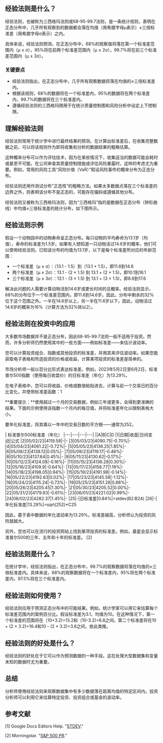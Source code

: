 ## 经验法则是什么？

经验法则，也被称为三西格玛法则或68-95-99.7法则，是一条统计规则，表明在正态分布中，几乎所有观察到的数据都会落在均值（用希腊字母μ表示）±三倍标准差（用希腊字母σ表示）之内。

具体来说，经验法则预测，在正态分布中，68%的观察值将落在第一个标准差范围内（μ ± σ），95%将在前两个标准差范围内（μ ± 2σ），99.7%将在前三个标准差范围内（μ ± 3σ）。

### 关键要点

- 经验法则指出，在正态分布中，几乎所有观察数据将落在均值的±三倍标准差内。
- 根据该规则，68%的数据将在一个标准差内，95%的数据将在两个标准差内，99.7%的数据将在三个标准差内。
- 遵循经验法则的三西格玛限用于在统计质量控制图和风险分析中设定上下控制限。

## 理解经验法则

经验法则常用于统计学中进行最终结果的预测。在计算出标准差后，在收集完整数据之前，可以将该规则作为即将收集和分析的数据结果的粗略估算。

这种概率分布可以作为评估技术，因为在某些情况下，收集适当的数据可能会耗时或甚至不可能。在公司审查其质量控制措施或评估风险暴露时，这样的考虑尤为重要。例如，常用的风险工具“风险价值（VaR）”假设风险事件的概率分布为正态分布。

经验法则还用作测试分布“正态性”的粗略方法。如果太多数据点落在三个标准差的边界之外，则表明该分布不是正态的，可能存在偏斜或遵循其他分布。

经验法则又被称为三西格玛法则，因为“三西格玛”指的是数据在正态分布（钟形曲线）中均值±三倍标准差的统计分布，如下图所示。

## 经验法则示例

假设一个动物园中的动物寿命呈正态分布。每只动物的平均寿命为13.1岁（均值），寿命的标准差为1.5岁。如果有人想知道一只动物活过14.6岁的概率，他们可以使用经验法则。已知该分布的均值为13.1岁，以下是每个标准差所对应的年龄范围：

- 一个标准差（μ ± σ）：（13.1 - 1.5）到（13.1 + 1.5），即11.6到14.6
- 两个标准差（μ ± 2σ）：13.1 - (2 × 1.5) 到 13.1 + (2 × 1.5)，即10.1到16.1
- 三个标准差（μ ± 3σ）：13.1 - (3 × 1.5) 到 13.1 + (3 × 1.5)，即8.6到17.6

解决此问题的人需要计算动物活到14.6岁或更长时间的总概率。经验法则显示，68%的分布位于一个标准差范围内，即11.6到14.6岁。因此，分布中剩余的32%位于这个范围之外。一半在14.6岁以上，另一半在11.6岁以下。因此，动物活过14.6岁的概率为16%（计算方法为32%除以2）。

## 经验法则在投资中的应用

大多数市场数据并不是正态分布，因此68-95-99.7法则一般不适用于投资。然而，许多分析师仍然使用其中的一些方面——例如标准差——来估计波动率。

您可以计算投资组合、指数或其他投资的标准差，并用其来评估波动率。如果您能获取电子表格和所选投资的价格或收益，计算某项投资的标准差是简单的。

市场分析师一般以百分比形式表达标准差。例如，2023年5月2日至6月2日，标准普尔500指数（使用每日收盘价）的日标准差（年化）为13.29%。

在电子表格中，您可以将收益、价格或数值粘贴进去，计算与前一个交易日的百分比变化，并使用标准差函数：1

**重要提示：**使用超过一个月的交易数据，例如三年或更多，会得到更准确的结果。下面的示例使用该指数一个月内的每日值，并将标准差年化以限制表格大小。

要年化标准差，将其乘以一年中的交易日数的平方根——通常为252。

| 标准普尔500标准差（年化）
|---|---|---|---|
||A|B|C|D
|1|日期|收盘|日间变动|公式
|2|05/02/23|4119.58|-|-
|3|05/03/23|4090.75|-0.70%|-
|4|05/04/23|4061.22|-0.72%|-
|5|05/05/23|4136.25|1.85%|-
|6|05/08/23|4138.12|0.05%|-
|7|05/09/23|4119.17|-0.46%|-
|8|05/10/23|4137.64|0.45%|-
|9|05/11/23|4130.62|-0.17%|-
|10|05/12/23|4124.08|-0.16%|-
|11|05/15/23|4136.28|0.30%|-
|12|05/16/23|4109.9|-0.64%|-
|13|05/17/23|4158.77|1.19%|-
|14|05/18/23|4198.05|0.94%|-
|15|05/19/23|4191.98|-0.14%|-
|16|05/22/23|4192.63|0.02%|-
|17|05/23/23|4145.58|-1.12%|-
|18|05/24/23|4115.24|-0.73%|-
|19|05/25/23|4151.28|0.88%|-
|20|05/26/23|4205.45|1.30%|-
|21|05/30/23|4205.52|0.00%|-
|22|05/31/23|4179.83|-0.61%|-
|23|06/01/23|4221.02|0.99%|-
|24|06/02/23|4282.37|1.45%|-
|25|-|日标准差|0.84%|=stdev(B2:B24)
|26|-|年化标准差|13.29%|=sqrt(252)*C25

因此，基于表中数据的年化波动率为13.29%。标准差越高，分析师认为投资的风险就越大。

另外，您也可以在流行的投资网站上找到某项投资的标准差。例如，晨星会显示标准普尔500的三年、五年和十年的标准差。 [2]

## 经验法则是什么？

在统计学中，经验法则指出，在正态分布中，99.7%的观察数据将落在均值的±三倍标准差内。具体来说，68%的观察数据将在一个标准差内，95%将在两个标准差内，97.5%将在三个标准差内。

## 经验法则如何使用？

经验法则应用于预测正态分布中的可能结果。例如，统计学家可以用它来估算每个标准差范围内的案例百分比。假设标准差为3.1，均值为10。在这种情况下，第一个标准差的范围将在（10+3.2)=13.2和（10-3.2)=6.8之间。第二个标准差将在10 + (2 × 3.2)=16.4和10 - (2 × 3.2)=3.6之间，依此类推。

## 经验法则的好处是什么？

经验法则的好处在于它可以作为预测数据的一种手段。这在处理大型数据集和变量未知的数据时尤为重要。

## 总结

分析师使用经验法则来观察数据集中有多少数据落在距离均值的特定区间内。投资分析师可以利用它来估算特定投资、投资组合或基金的波动率。

## 参考文献

[1] Google Docs Editors Help. "[STDEV](https://support.google.com/docs/answer/3094054?hl=en)."

[2] Morningstar. "[S&P 500 PR](https://www.morningstar.com/indexes/spi/spx/risk)."
